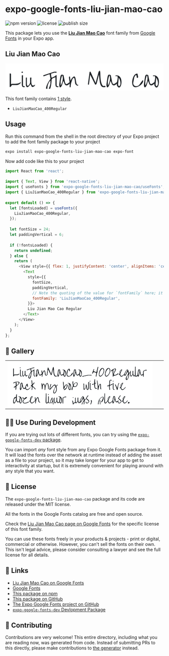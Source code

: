 # expo-google-fonts-liu-jian-mao-cao

![npm version](https://flat.badgen.net/npm/v/expo-google-fonts-liu-jian-mao-cao)
![license](https://flat.badgen.net/github/license/expo/google-fonts)
![publish size](https://flat.badgen.net/packagephobia/install/expo-google-fonts-liu-jian-mao-cao)

This package lets you use the [**Liu Jian Mao Cao**](https://fonts.google.com/specimen/Liu+Jian+Mao+Cao) font family from [Google Fonts](https://fonts.google.com/) in your Expo app.

## Liu Jian Mao Cao

![Liu Jian Mao Cao](./font-family.png)

This font family contains [1 style](#-gallery).

- `LiuJianMaoCao_400Regular`

## Usage

Run this command from the shell in the root directory of your Expo project to add the font family package to your project
```sh
expo install expo-google-fonts-liu-jian-mao-cao expo-font
```

Now add code like this to your project
```js
import React from 'react';

import { Text, View } from 'react-native';
import { useFonts } from 'expo-google-fonts-liu-jian-mao-cao/useFonts';
import { LiuJianMaoCao_400Regular } from 'expo-google-fonts-liu-jian-mao-cao/400Regular';

export default () => {
  let [fontsLoaded] = useFonts({
    LiuJianMaoCao_400Regular,
  });

  let fontSize = 24;
  let paddingVertical = 6;

  if (!fontsLoaded) {
    return undefined;
  } else {
    return (
      <View style={{ flex: 1, justifyContent: 'center', alignItems: 'center' }}>
        <Text
          style={{
            fontSize,
            paddingVertical,
            // Note the quoting of the value for `fontFamily` here; it expects a string!
            fontFamily: 'LiuJianMaoCao_400Regular',
          }}>
          Liu Jian Mao Cao Regular
        </Text>
      </View>
    );
  }
};

```

## 🔡 Gallery


||||
|-|-|-|
|![LiuJianMaoCao_400Regular](.//400Regular/LiuJianMaoCao_400Regular.ttf.png)||||


## 👩‍💻 Use During Development

If you are trying out lots of different fonts, you can try using the [`expo-google-fonts-dev` package](https://github.com/freeboub/google-fonts/tree/master/font-packages/dev#readme).

You can import *any* font style from any Expo Google Fonts package from it. It will load the fonts
over the network at runtime instead of adding the asset as a file to your project, so it may take longer
for your app to get to interactivity at startup, but it is extremely convenient
for playing around with any style that you want.

## 📖 License

The `expo-google-fonts-liu-jian-mao-cao` package and its code are released under the MIT license.

All the fonts in the Google Fonts catalog are free and open source.

Check the [Liu Jian Mao Cao page on Google Fonts](https://fonts.google.com/specimen/Liu+Jian+Mao+Cao) for the specific license of this font family.

You can use these fonts freely in your products & projects - print or digital, commercial or otherwise. However, you can't sell the fonts on their own. This isn't legal advice, please consider consulting a lawyer and see the full license for all details.

## 🔗 Links

- [Liu Jian Mao Cao on Google Fonts](https://fonts.google.com/specimen/Liu+Jian+Mao+Cao)
- [Google Fonts](https://fonts.google.com/)
- [This package on npm](https://www.npmjs.com/package/expo-google-fonts-liu-jian-mao-cao)
- [This package on GitHub](https://github.com/freeboub/google-fonts/tree/master/font-packages/liu-jian-mao-cao)
- [The Expo Google Fonts project on GitHub](https://github.com/freeboub/google-fonts)
- [`expo-google-fonts-dev` Devlopment Package](https://github.com/freeboub/google-fonts/tree/master/font-packages/dev)

## 🤝 Contributing

Contributions are very welcome! This entire directory, including what you are reading now, was generated from code. Instead of submitting PRs to this directly, please make contributions to [the generator](https://github.com/freeboub/google-fonts/tree/master/packages/generator) instead.
